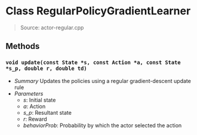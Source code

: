 # Class RegularPolicyGradientLearner
> Source: actor-regular.cpp
## Methods
### `void update(const State *s, const Action *a, const State *s_p, double r, double td)`
* *Summary*
  Updates the policies using a regular gradient-descent update rule
* *Parameters*
  * _s_: Initial state
  * _a_: Action
  * _s_p_: Resultant state
  * _r_: Reward
  * _behaviorProb_: Probability by which the actor selected the action
